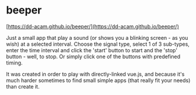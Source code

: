 # beeper

[https://dd-acam.github.io/beeper/](https://dd-acam.github.io/beeper/)

Just a small app that play a sound (or shows you a blinking screen - as you wish) at a selected interval.
Choose the signal type, select 1 of 3 sub-types, enter the time interval and click the 'start' button to start and the 'stop' button - well, to stop.
Or simply click one of the buttons with predefined timing.

It was created in order to play with directly-linked vue.js, and because it's much harder sometimes to find small simple apps (that really fit your needs) than create it.